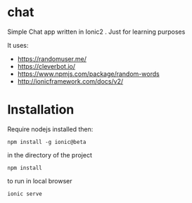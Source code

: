 # chat
Simple Chat app written in Ionic2 . Just for learning purposes 

It uses:
* https://randomuser.me/ 
* https://cleverbot.io/
* https://www.npmjs.com/package/random-words
* http://ionicframework.com/docs/v2/

# Installation 
Require nodejs installed then:

```npm install -g ionic@beta```

in the directory of the project 

```npm install ```

to run in local browser 

```ionic serve ```

